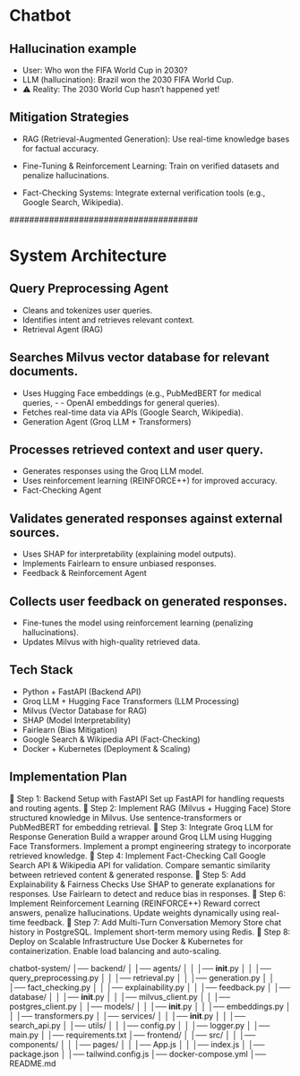 # Chatbot 

## Hallucination example
- User: Who won the FIFA World Cup in 2030?
- LLM (hallucination): Brazil won the 2030 FIFA World Cup.
- ⚠️ Reality: The 2030 World Cup hasn’t happened yet!

## Mitigation Strategies
- RAG (Retrieval-Augmented Generation): Use real-time knowledge bases for factual accuracy.

- Fine-Tuning & Reinforcement Learning: Train on verified datasets and penalize hallucinations.

- Fact-Checking Systems: Integrate external verification tools (e.g., Google Search, Wikipedia).


######################################

# System Architecture
## Query Preprocessing Agent
- Cleans and tokenizes user queries.
- Identifies intent and retrieves relevant context.
- Retrieval Agent (RAG)

## Searches Milvus vector database for relevant documents.
- Uses Hugging Face embeddings (e.g., PubMedBERT for medical queries, - - OpenAI embeddings for general queries).
- Fetches real-time data via APIs (Google Search, Wikipedia).
- Generation Agent (Groq LLM + Transformers)

## Processes retrieved context and user query.
- Generates responses using the Groq LLM model.
- Uses reinforcement learning (REINFORCE++) for improved accuracy.
- Fact-Checking Agent

## Validates generated responses against external sources.
- Uses SHAP for interpretability (explaining model outputs).
- Implements Fairlearn to ensure unbiased responses.
- Feedback & Reinforcement Agent

## Collects user feedback on generated responses.
- Fine-tunes the model using reinforcement learning (penalizing hallucinations).
- Updates Milvus with high-quality retrieved data.

## Tech Stack
- Python + FastAPI (Backend API)
- Groq LLM + Hugging Face Transformers (LLM Processing)
- Milvus (Vector Database for RAG)
- SHAP (Model Interpretability)
- Fairlearn (Bias Mitigation)
- Google Search & Wikipedia API (Fact-Checking)
- Docker + Kubernetes (Deployment & Scaling)


## Implementation Plan
📌 Step 1: Backend Setup with FastAPI
Set up FastAPI for handling requests and routing agents.
📌 Step 2: Implement RAG (Milvus + Hugging Face)
Store structured knowledge in Milvus.
Use sentence-transformers or PubMedBERT for embedding retrieval.
📌 Step 3: Integrate Groq LLM for Response Generation
Build a wrapper around Groq LLM using Hugging Face Transformers.
Implement a prompt engineering strategy to incorporate retrieved knowledge.
📌 Step 4: Implement Fact-Checking
Call Google Search API & Wikipedia API for validation.
Compare semantic similarity between retrieved content & generated response.
📌 Step 5: Add Explainability & Fairness Checks
Use SHAP to generate explanations for responses.
Use Fairlearn to detect and reduce bias in responses.
📌 Step 6: Implement Reinforcement Learning (REINFORCE++)
Reward correct answers, penalize hallucinations.
Update weights dynamically using real-time feedback.
📌 Step 7: Add Multi-Turn Conversation Memory
Store chat history in PostgreSQL.
Implement short-term memory using Redis.
📌 Step 8: Deploy on Scalable Infrastructure
Use Docker & Kubernetes for containerization.
Enable load balancing and auto-scaling.




chatbot-system/
│── backend/
│   │── agents/
│   │   │── __init__.py
│   │   │── query_preprocessing.py
│   │   │── retrieval.py
│   │   │── generation.py
│   │   │── fact_checking.py
│   │   │── explainability.py
│   │   │── feedback.py
│   │── database/
│   │   │── __init__.py
│   │   │── milvus_client.py
│   │   │── postgres_client.py
│   │── models/
│   │   │── __init__.py
│   │   │── embeddings.py
│   │   │── transformers.py
│   │── services/
│   │   │── __init__.py
│   │   │── search_api.py
│   │── utils/
│   │   │── config.py
│   │   │── logger.py
│   │── main.py
│   │── requirements.txt
│── frontend/
│   │── src/
│   │   │── components/
│   │   │── pages/
│   │   │── App.js
│   │   │── index.js
│   │── package.json
│   │── tailwind.config.js
│── docker-compose.yml
│── README.md









